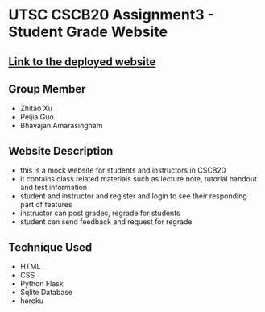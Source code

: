 # UTSC CSCB20 Assignment3 - Student Grade Website

## <a href = "https://cscb20-assign3.herokuapp.com">Link to the deployed website</a>

## Group Member
+ Zhitao Xu 
+ Peijia Guo
+ Bhavajan Amarasingham

## Website Description
+ this is a mock website for students and instructors in CSCB20
+ it contains class related materials such as lecture note, tutorial handout and test information
+ student and instructor and register and login to see their responding part of features
+ instructor can post grades, regrade for students
+ student can send feedback and request for regrade

## Technique Used
+ HTML
+ CSS
+ Python Flask
+ Sqlite Database
+ heroku